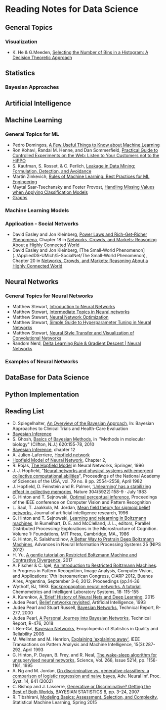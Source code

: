 # Reading Notes for Data Science


## General Topics


### Visualization

+ K. He & G.Meeden, [Selecting the Number of Bins in a Histogram: A Decision Theoretic Approach](../AppliedDS-UMich/2-InfoVis/p01-HistBins.md)


## Statistics

### Bayesian Approaches


## Artificial Intelligence




## Machine Learning

### General Topics for ML

+ Pedro Domingos, [A Few Useful Things to Know about Machine Learning](../AppliedDS-UMich/3-AML/p0-UsefulThings.md)
+ Ron Kohavi, Randal M. Henne, and Dan Sommerfield, [Practical Guide to Controlled Experiments on the Web: Listen to Your Customers not to the HiPPO](../AppliedDS-UMich/3-AML/p1-ControlledExp.md)
+ S. Kaufman, S. Rosset, & C. Perlich, [Leakage in Data Mining: Formulation, Detection, and Avoidance](../AppliedDS-UMich/3-AML/p3-Leakage.md)
+ Martin Zinkevich, [Rules of Machine Learning: Best Practices for ML Engineering](../AppliedDS-UMich/3-AML/p4-MLRules.md)
+ Maytal Saar-Tsechansky and Foster Provost, [Handling Missing Values when Applying Classification Models](../AppliedDS-UMich/3-AML/p5-Missing.md)
+ [Graphs](../AppliedDS-UMich/5-SocialNet/p2-Graphs.md)


### Machine Learning Models




### Application - Social Networks

+ David Easley and Jon Kleinberg, [Power Laws and Rich-Get-Richer Phenomena](../AppliedDS-UMich/5-SocialNet/p1-PowerLaw.md), Chapter 18 in [Networks, Crowds, and Markets: Reasoning About a Highly Connected World](http://www.cs.cornell.edu/home/kleinber/networks-book/)
+ David Easley and Jon Kleinberg, [The Small-World Phenomenon](../AppliedDS-UMich/5-SocialNet/The Small-World Phenomenon), Chapter 20 in [Networks, Crowds, and Markets: Reasoning About a Highly Connected World](http://www.cs.cornell.edu/home/kleinber/networks-book/)



## Neural Networks

### General Topics for Neural Networks

+ Matthew Stewart, [Introduction to Neural Networks](../ML/MLNN-Hinton/a01-IntroNN.md)
+ Matthew Stewart, [Intermediate Topics in Neural networks](../ML/MLNN-Hinton/a02-IntermediateNN.md)
+ Matthew Stewart, [Neural Network Optimization](../ML/MLNN-Hinton/a03-Optimization.md)
+ Matthew Stewart, [Simple Guide to Hyperparameter Tuning in Neural Networks](../ML/MLNN-Hinton/a04-Hyperparameter.md)
+ Matthew Stewart, [Neural Style Transfer and Visualization of Convolutional Networks](../ML/MLNN-Hinton/a05-VisualCNN.md)
+ Random Nerd, [Delta Learning Rule & Gradient Descent | Neural Networks](../ML/MLNN-Hinton/a06-DeltaRule.md)




### Examples of Neural Networks






## DataBase for Data Science




## Python Implementation




## Reading List

+ D. Spiegelhalter, [An Overview of the Bayesian Approach](http://www.medicine.mcgill.ca/epidemiology/hanley/bios602/Bayes/an%20overview%20of%20the%20Bayesian%20approach.pdf), In: Bayesian Approaches to Clinical Trials and Health-Care Evaluation
+ [Bayesian Inference](http://www.stat.cmu.edu/~larry/=sml/Bayes.pdf)
+ S. Ghosh, [Basics of Bayesian Methods](https://www.researchgate.net/profile/Sujit_Ghosh4/publication/45283465_Basics_of_Bayesian_Methods/links/55cce51208ae1141f6b9e8e0/Basics-of-Bayesian-Methods.pdf), in "Methods in molecular biology" (Clifton, N.J.) 620:155-78, 2010
+ [Bayesian Inference](http://www.stat.cmu.edu/~larry/=sml/Bayes.pdf), chapter 12
+ A. Julien-Laferriere, [Hopfield network](http://perso.ens-lyon.fr/eric.thierry/Graphes2010/alice-julien-laferriere.pdf)
+ [Hopfield Model of Neural Network](https://shodhganga.inflibnet.ac.in/bitstream/10603/1760/6/06_chapter%202.pdf), Chapter 2,
+ R. Rojas, [The Hopfield Model](https://page.mi.fu-berlin.de/rojas/neural/chapter/K13.pdf) in Neural Networks, Springer, 1996
+ J. J. Hopfield, "[Neural networks and physical systems with emergent collective computational abilities](https://www.pnas.org/content/pnas/79/8/2554.full.pdf)", Proceedings of the National Academy of Sciences of the USA, vol. 79 no. 8 pp. 2554–2558, April 1982
+ J. Hopfield, D. Feinstein and R. Palmer, [‘Unlearning’ has a stabilizing effect in collective memories](https://www.researchgate.net/profile/John_Hopfield/publication/16333131_'Unlearning'_has_a_stabilizing_effect_in_collective_memories/links/563fef2f08aec6f17ddb84cc/Unlearning-has-a-stabilizing-effect-in-collective-memories.pdf), Nature 304(5922):158-9 · July 1983
+ G. Hinton and T. Sejnowski, [Optimal perceptual inference](https://papers.cnl.salk.edu/PDFs/Optimal%20Perceptual%20Inference%201983-646.pdf), Proceedings of the IEEE conference on Computer Vision and Pattern Recognition
+ L. Saul, T. Jaakkola, M. Jordan, [Mean field theory for sigmoid belief networks](https://www.jair.org/index.php/jair/article/download/10156/24075), Journal of artificial intelligence research, 1996
+ G. Hinton and T. Sejnowski, [Learning and relearning in Boltzmann machines](https://www.researchgate.net/profile/Terrence_Sejnowski/publication/242509302_Learning_and_relearning_in_Boltzmann_machines/links/54a4b00f0cf256bf8bb327cc/Learning-and-relearning-in-Boltzmann-machines.pdf), In Rumelhart, D. E. and McClelland, J. L., editors, Parallel Distributed Processing: Explorations in the Microstructure of Cognition. Volume 1: Foundations, MIT Press, Cambridge, MA., 1986
+ G. Hinton, R. Salakhutdinov, [A Better Way to Pretrain Deep Boltzmann Machines](http://papers.nips.cc/paper/4610-a-better-way-to-pretrain-deep-boltzmann-machines.pdf), Advances in Neural Information Processing Systems 25 (NIPS 2012)
+ H. Yu, [A gentle tutorial on Restricted Boltzmann Machine and Contrastive Divergence](https://www.researchgate.net/profile/Hongyang_Yu2/publication/315382074_A_gentle_tutorial_on_Restricted_Boltzmann_Machine_and_Contrastive_Divergence/links/58cf1a654585157b6db02f5a/A-gentle-tutorial-on-Restricted-Boltzmann-Machine-and-Contrastive-Divergence.pdf), 2017
+ A. Fischer & C. Igel, [An Introduction to Restricted Boltzmann Machines](https://www.researchgate.net/profile/Asja_Fischer/publication/243463621_An_Introduction_to_Restricted_Boltzmann_Machines/links/0a85e5320cc4851d83000000/An-Introduction-to-Restricted-Boltzmann-Machines.pdf). In Progress in Pattern Recognition, Image Analysis, Computer Vision, and Applications: 17th Iberoamerican Congress, CIARP 2012, Buenos Aires, Argentina, September 3-6, 2012. Proceedings (pp.14-36
+ Wythoff, BJ, 1993. [Backpropagation neural networks. A tutorial](https://www.researchgate.net/profile/Samreen_Sid/post/rookie/attachment/59d61d8cc49f478072e97144/AS%3A271736812048384%401441798512764/download/1993+Backpropagation+neural+networks+A+tutorial.pdf), Chemometrics and Intelligent Laboratory Systems, 18: 115-155
+ A. Kurenkov, [A 'Brief' History of Neural Nets and Deep Learning](http://www.andreykurenkov.com/writing/ai/a-brief-history-of-neural-nets-and-deep-learning/), 2015
+ Judea Pearl, [Belief networks revisited](https://ftp.cs.ucla.edu/pub/stat_ser/R175.pdf), Artificial Intelligence, 1993
+ Judea Pearl and Stuart Russell, [Bayesian Networks](https://ftp.cs.ucla.edu/pub/stat_ser/r277.pdf), Technical Report, R-277, 2000
+ Judea Pearl, [A Personal Journey into Bayesian Networks](https://ftp.cs.ucla.edu/pub/stat_ser/r476.pdf), Technical Report, R-476, 2018
+ I. Ben‐Gal, [Bayesian Networks](https://onlinelibrary.wiley.com/doi/pdf/10.1002/9780470061572.eqr089), Encyclopedia of Statistics in Quality and Reliability 2008
+ M. Wellman and M. Henrion, [Explaining 'explaining away'](https://pdfs.semanticscholar.org/bffd/c2699cba4893bd6a6befdc8f46f6f23f33d1.pdf?_ga=2.60626154.639362258.1581809305-1938421553.1581809305), IEEE Transactions on Pattern Analysis and Machine Intelligence, 15(3):287-292, April 1993
+ G. Hinton, P. Dayan, B. Frey, and R. Neal, [The wake-sleep algorithm for unsupervised neural networks](https://www.cs.toronto.edu/~hinton/csc2535/readings/ws.pdf), Science, Vol. 268, Issue 5214, pp. 1158-1161, 1995
+ A. Ng and M. Jordan, [On discriminative vs. generative classifiers: a comparison of logistic regression and naive bayes](http://papers.nips.cc/paper/2020-on-discriminative-vs-generative-classifiers-a-comparison-of-logistic-regression-and-naive-bayes.pdf), Adv. Neural Inf. Proc. Syst. 14, 841 (2002)
+ C. Bishop and J. Lasserre, [Generative or Discriminative? Getting the Best of Both Worlds](https://www.researchgate.net/profile/David_Heckerman/publication/228993892_Generative_or_Discriminative_Getting_the_Best_of_Both_Worlds/links/5547741b0cf2e2031b36b897/Generative-or-Discriminative-Getting-the-Best-of-Both-Worlds.pdf), BAYESIAN STATISTICS 8, pp. 3–24, 2007
+ R. Tibshirani, [Modeling Basics: Assessment, Selection, and Complexity](https://www.stat.cmu.edu/~ryantibs/statml/review/modelbasics.pdf), Statistical Machine Learning, Spring 2015



